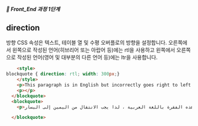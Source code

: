 ##### 🍑  Front_End 과정 1단계 

## direction 
방향 CSS 속성은 텍스트, 테이블 열 및 수평 오버플로의 방향을 설정합니다. 오른쪽에서 왼쪽으로 작성된 언어(히브리어 또는 아랍어 등)에는 rtl을 사용하고 왼쪽에서 오른쪽으로 작성된 언어(영어 및 대부분의 다른 언어 등)에는 ltr을 사용합니다.

```html
    <style>
blockquote { direction: rtl; width: 300px;}
    </style>
    <p>This paragraph is in English but incorrectly goes right to left.</p>
    <p></p>
  </blockquote>
  <blockquote>
    <p>هذه الفقرة باللغة العربية ، لذا يجب الانتقال من اليمين إلى اليسار.</p>

  </blockquote>
```


